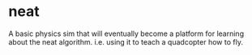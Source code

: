 # neat
A basic physics sim that will eventually become a platform for learning about the neat algorithm. i.e. using it to teach a quadcopter how to fly.
